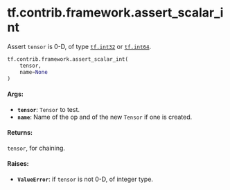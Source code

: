 <div itemscope itemtype="http://developers.google.com/ReferenceObject">
<meta itemprop="name" content="tf.contrib.framework.assert_scalar_int" />
<meta itemprop="path" content="Stable" />
</div>

# tf.contrib.framework.assert_scalar_int

Assert `tensor` is 0-D, of type <a href="../../../tf.md#int32"><code>tf.int32</code></a> or <a href="../../../tf.md#int64"><code>tf.int64</code></a>.

``` python
tf.contrib.framework.assert_scalar_int(
    tensor,
    name=None
)
```

<!-- Placeholder for "Used in" -->


#### Args:


* <b>`tensor`</b>: `Tensor` to test.
* <b>`name`</b>: Name of the op and of the new `Tensor` if one is created.

#### Returns:

`tensor`, for chaining.


#### Raises:


* <b>`ValueError`</b>: if `tensor` is not 0-D, of integer type.